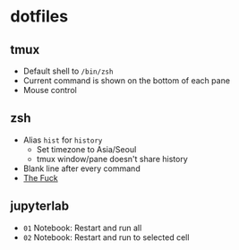 # dotfiles

## tmux
- Default shell to `/bin/zsh`
- Current command is shown on the bottom of each pane
- Mouse control

## zsh
- Alias `hist` for `history`
  - Set timezone to Asia/Seoul
  - tmux window/pane doesn't share history
- Blank line after every command
- [The Fuck](https://github.com/nvbn/thefuck)

## jupyterlab
- `01` Notebook: Restart and run all
- `02` Notebook: Restart and run to selected cell

